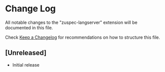 # Change Log

All notable changes to the "zuspec-langserver" extension will be documented in this file.

Check [Keep a Changelog](http://keepachangelog.com/) for recommendations on how to structure this file.

## [Unreleased]

- Initial release